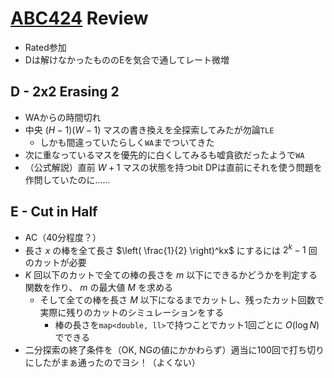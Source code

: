 # [ABC424](https://atcoder.jp/contests/abc424) Review
- Rated参加
- Dは解けなかったもののEを気合で通してレート微増

## D - 2x2 Erasing 2
- WAからの時間切れ
- 中央 $(H-1)(W-1)$ マスの書き換えを全探索してみたが勿論`TLE`
  - しかも間違っていたらしく`WA`までついてきた
- 次に重なっているマスを優先的に白くしてみるも嘘貪欲だったようで`WA`
- （公式解説）直前 $W+1$ マスの状態を持つbit DPは直前にそれを使う問題を作問していたのに……

## E - Cut in Half
- AC（40分程度？）
- 長さ $x$ の棒を全て長さ $\left( \frac{1}{2} \right)^kx$ にするには $2^k - 1$ 回のカットが必要
- $K$ 回以下のカットで全ての棒の長さを $m$ 以下にできるかどうかを判定する関数を作り、 $m$ の最大値 $M$ を求める
  - そして全ての棒を長さ $M$ 以下になるまでカットし、残ったカット回数で実際に残りのカットのシミュレーションをする
    - 棒の長さを`map<double, ll>`で持つことでカット1回ごとに $O(\log N)$ でできる
- 二分探索の終了条件を（OK, NGの値にかかわらず）適当に100回で打ち切りにしたがまぁ通ったのでヨシ！（よくない）
